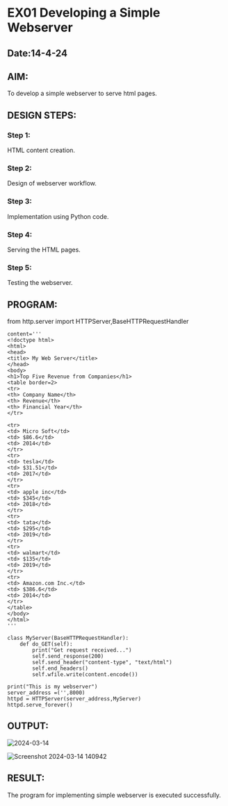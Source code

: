 # EX01 Developing a Simple Webserver
## Date:14-4-24

## AIM:
To develop a simple webserver to serve html pages.

## DESIGN STEPS:
### Step 1: 
HTML content creation.

### Step 2:
Design of webserver workflow.

### Step 3:
Implementation using Python code.

### Step 4:
Serving the HTML pages.

### Step 5:
Testing the webserver.

## PROGRAM:
from http.server import HTTPServer,BaseHTTPRequestHandler
```
content='''
<!doctype html>
<html>
<head>
<title> My Web Server</title>
</head>
<body>
<h1>Top Five Revenue from Companies</h1>
<table border=2>
<tr>
<th> Company Name</th>
<th> Revenue</th>
<th> Financial Year</th>
</tr>

<tr>
<td> Micro Soft</td>
<td> $86.6</td>
<td> 2014</td>
</tr>
<tr>
<td> tesla</td>
<td> $31.51</td>
<td> 2017</td>
</tr>
<tr>
<td> apple inc</td>
<td> $345</td>
<td> 2018</td>
</tr>
<tr>
<td> tata</td>
<td> $295</td>
<td> 2019</td>
</tr>
<tr>
<td> walmart</td>
<td> $135</td>
<td> 2019</td>
</tr>
<tr>
<td> Amazon.com Inc.</td>
<td> $386.6</td>
<td> 2014</td>
</tr>
</table>
</body>
</html>
'''

class MyServer(BaseHTTPRequestHandler):
    def do_GET(self):
        print("Get request received...")
        self.send_response(200) 
        self.send_header("content-type", "text/html")       
        self.end_headers()
        self.wfile.write(content.encode())

print("This is my webserver") 
server_address =('',8000)
httpd = HTTPServer(server_address,MyServer)
httpd.serve_forever()
```
## OUTPUT:
![2024-03-14](https://github.com/gokulprakash23013924/simplewebserver/assets/150231472/8a20bfda-cc81-4b7a-872a-604395bf7428)

![Screenshot 2024-03-14 140942](https://github.com/gokulprakash23013924/simplewebserver/assets/150231472/dedd898c-e20f-4684-bab2-3bf9046ad37d)


## RESULT:
The program for implementing simple webserver is executed successfully.

